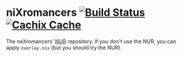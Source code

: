 # niXromancers [![Build Status][build-status-shield]][build-status] [![Cachix Cache][cachix-cache-shield]][cachix-cache]

[build-status]: https://travis-ci.com/neXromancers/nixromancers
[build-status-shield]: https://travis-ci.com/neXromancers/nixromancers.svg?branch=master
[cachix-cache]: https://nexromancers.cachix.org/
[cachix-cache-shield]: https://img.shields.io/badge/cachix-nexromancers-blue.svg

The neXromancers' [NUR][] repository. If you don't use the NUR, you can apply
`overlay.nix` (but you should try the NUR).

[nur]: https://github.com/nix-community/NUR

